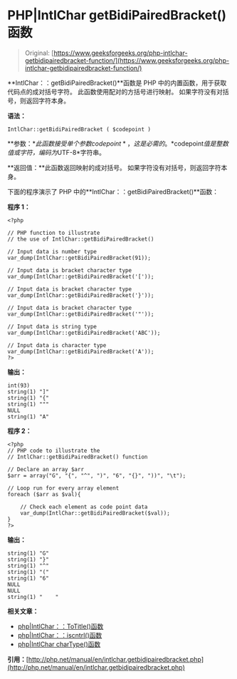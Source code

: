 # PHP|IntlChar getBidiPairedBracket()函数

> Original: [https://www.geeksforgeeks.org/php-intlchar-getbidipairedbracket-function/](https://www.geeksforgeeks.org/php-intlchar-getbidipairedbracket-function/)

**IntlChar：：getBidiPairedBracket()**函数是 PHP 中的内置函数，用于获取代码点的成对括号字符。 此函数使用配对的方括号进行映射。 如果字符没有对括号，则返回字符本身。

**语法：**

```
IntlChar::getBidiPairedBracket ( $codepoint )
```

**参数：**此函数接受单个参数*$codepoint*，这是必需的。 *$codepoint*值是整数值或字符，编码为*UTF-8*字符串。

**返回值：**此函数返回映射的成对括号。 如果字符没有对括号，则返回字符本身。

下面的程序演示了 PHP 中的**IntlChar：：getBidiPairedBracket()**函数：

**程序 1：**

```
<?php

// PHP function to illustrate 
// the use of IntlChar::getBidiPairedBracket()

// Input data is number type
var_dump(IntlChar::getBidiPairedBracket(91));

// Input data is bracket character type
var_dump(IntlChar::getBidiPairedBracket('['));

// Input data is bracket character type
var_dump(IntlChar::getBidiPairedBracket('}'));

// Input data is bracket character type
var_dump(IntlChar::getBidiPairedBracket('"'));

// Input data is string type
var_dump(IntlChar::getBidiPairedBracket('ABC'));

// Input data is character type
var_dump(IntlChar::getBidiPairedBracket('A'));
?>
```

**输出：**

```
int(93)
string(1) "]"
string(1) "{"
string(1) """
NULL
string(1) "A"

```

**程序 2：**

```
<?php
// PHP code to illustrate the
// IntlChar::getBidiPairedBracket() function

// Declare an array $arr
$arr = array("G", "{", "^", ")", "6", "{}", "))", "\t");

// Loop run for every array element
foreach ($arr as $val){

    // Check each element as code point data
    var_dump(IntlChar::getBidiPairedBracket($val));
}
?>
```

**输出：**

```
string(1) "G"
string(1) "}"
string(1) "^"
string(1) "("
string(1) "6"
NULL
NULL
string(1) "    "

```

**相关文章：**

*   [php|IntlChar：：ToTitle()函数](https://www.geeksforgeeks.org/php-intlchartotitle-function/)
*   [php|IntlChar：：iscntrl()函数](https://www.geeksforgeeks.org/php-intlchariscntrl-function/)
*   [php|IntlChar charType()函数](https://www.geeksforgeeks.org/php-intlchar-chartype-function/)

**引用：**[http://php.net/manual/en/intlchar.getbidipairedbracket.php](http://php.net/manual/en/intlchar.getbidipairedbracket.php)